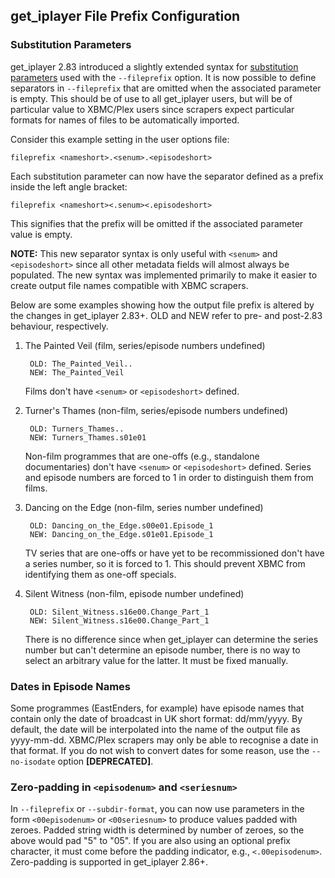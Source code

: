 ## get_iplayer File Prefix Configuration

### Substitution Parameters

get_iplayer 2.83 introduced a slightly extended syntax for [substitution parameters](/wiki/documentation#substitution-parameters) used with the `--fileprefix` option.  It is now possible to define separators in `--fileprefix` that are omitted when the associated parameter is empty.  This should be of use to all get_iplayer users, but will be of particular value to XBMC/Plex users since scrapers expect particular formats for names of files to be automatically imported.

Consider this example setting in the user options file:

	fileprefix <nameshort>.<senum>.<episodeshort>

Each substitution parameter can now have the separator defined as a prefix inside the left angle bracket:

	fileprefix <nameshort><.senum><.episodeshort>

This signifies that the prefix will be omitted if the associated parameter value is empty.

**NOTE:** This new separator syntax is only useful with `<senum>` and `<episodeshort>` since all other metadata fields will almost always be populated.  The new syntax was implemented primarily to make it easier to create output file names compatible with XBMC scrapers.

Below are some examples showing how the output file prefix is altered by the changes in get_iplayer 2.83+.  OLD and NEW refer to pre- and post-2.83 behaviour, respectively.

1. The Painted Veil (film, series/episode numbers undefined)

		OLD: The_Painted_Veil..
		NEW: The_Painted_Veil

	Films don't have `<senum>` or `<episodeshort>` defined.

2. Turner's Thames (non-film, series/episode numbers undefined)

		OLD: Turners_Thames..
		NEW: Turners_Thames.s01e01

	Non-film programmes that are one-offs (e.g., standalone documentaries) don't have `<senum>` or `<episodeshort>` defined. Series and episode numbers are forced to 1 in order to distinguish them from films.

3. Dancing on the Edge (non-film, series number undefined)

		OLD: Dancing_on_the_Edge.s00e01.Episode_1
		NEW: Dancing_on_the_Edge.s01e01.Episode_1

	TV series that are one-offs or have yet to be recommissioned don't have a series number, so it is forced to 1. This should prevent XBMC from identifying them as one-off specials.

4. Silent Witness (non-film, episode number undefined)

		OLD: Silent_Witness.s16e00.Change_Part_1
		NEW: Silent_Witness.s16e00.Change_Part_1

	There is no difference since when get_iplayer can determine the series number but can't determine an episode number, there is no way to select an arbitrary value for the latter. It must be fixed manually.

### Dates in Episode Names

Some programmes (EastEnders, for example) have episode names that contain only the date of broadcast in UK short format: dd/mm/yyyy.  By default, the date will be interpolated into the name of the output file as yyyy-mm-dd.  XBMC/Plex scrapers may only be able to recognise a date in that format. If you do not wish to convert dates for some reason, use the `--no-isodate` option **[DEPRECATED]**.

### Zero-padding in `<episodenum>` and `<seriesnum>`

In `--fileprefix` or `--subdir-format`, you can now use parameters in the form `<00episodenum>` or `<00seriesnum>` to produce values padded with zeroes. Padded string width is determined by number of zeroes, so the above would pad "5" to "05". If you are also using an optional prefix character, it must come before the padding indicator, e.g., `<.00episodenum>`.  Zero-padding is supported in get_iplayer 2.86+.
